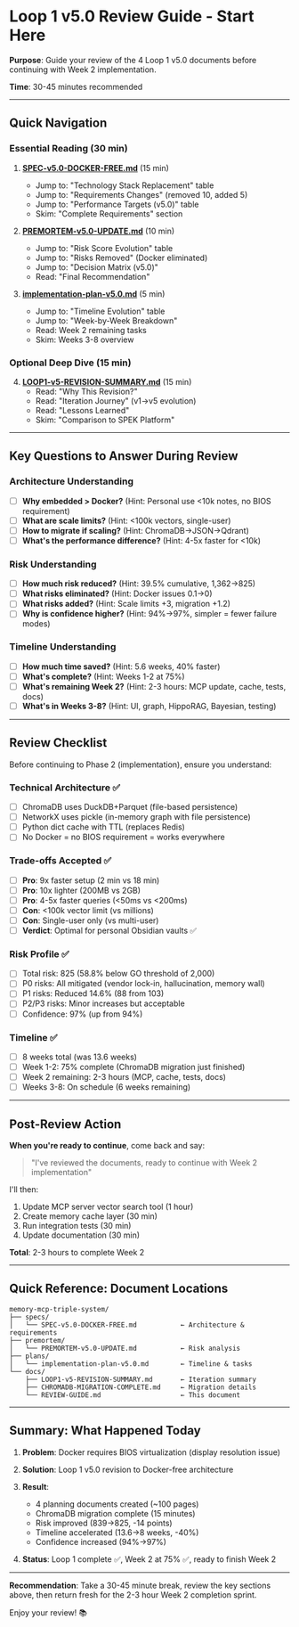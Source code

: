 # Loop 1 v5.0 Review Guide - Start Here

**Purpose**: Guide your review of the 4 Loop 1 v5.0 documents before continuing with Week 2 implementation.

**Time**: 30-45 minutes recommended

---

## Quick Navigation

### Essential Reading (30 min)

1. **[SPEC-v5.0-DOCKER-FREE.md](../specs/SPEC-v5.0-DOCKER-FREE.md)** (15 min)
   - Jump to: "Technology Stack Replacement" table
   - Jump to: "Requirements Changes" (removed 10, added 5)
   - Jump to: "Performance Targets (v5.0)" table
   - Skim: "Complete Requirements" section

2. **[PREMORTEM-v5.0-UPDATE.md](../premortem/PREMORTEM-v5.0-UPDATE.md)** (10 min)
   - Jump to: "Risk Score Evolution" table
   - Jump to: "Risks Removed" (Docker eliminated)
   - Jump to: "Decision Matrix (v5.0)"
   - Read: "Final Recommendation"

3. **[implementation-plan-v5.0.md](../plans/implementation-plan-v5.0.md)** (5 min)
   - Jump to: "Timeline Evolution" table
   - Jump to: "Week-by-Week Breakdown"
   - Read: Week 2 remaining tasks
   - Skim: Weeks 3-8 overview

### Optional Deep Dive (15 min)

4. **[LOOP1-v5-REVISION-SUMMARY.md](./LOOP1-v5-REVISION-SUMMARY.md)** (15 min)
   - Read: "Why This Revision?"
   - Read: "Iteration Journey" (v1→v5 evolution)
   - Read: "Lessons Learned"
   - Skim: "Comparison to SPEK Platform"

---

## Key Questions to Answer During Review

### Architecture Understanding

- [ ] **Why embedded > Docker?** (Hint: Personal use <10k notes, no BIOS requirement)
- [ ] **What are scale limits?** (Hint: <100k vectors, single-user)
- [ ] **How to migrate if scaling?** (Hint: ChromaDB→JSON→Qdrant)
- [ ] **What's the performance difference?** (Hint: 4-5x faster for <10k)

### Risk Understanding

- [ ] **How much risk reduced?** (Hint: 39.5% cumulative, 1,362→825)
- [ ] **What risks eliminated?** (Hint: Docker issues 0.1→0)
- [ ] **What risks added?** (Hint: Scale limits +3, migration +1.2)
- [ ] **Why is confidence higher?** (Hint: 94%→97%, simpler = fewer failure modes)

### Timeline Understanding

- [ ] **How much time saved?** (Hint: 5.6 weeks, 40% faster)
- [ ] **What's complete?** (Hint: Weeks 1-2 at 75%)
- [ ] **What's remaining Week 2?** (Hint: 2-3 hours: MCP update, cache, tests, docs)
- [ ] **What's in Weeks 3-8?** (Hint: UI, graph, HippoRAG, Bayesian, testing)

---

## Review Checklist

Before continuing to Phase 2 (implementation), ensure you understand:

### Technical Architecture ✅

- [ ] ChromaDB uses DuckDB+Parquet (file-based persistence)
- [ ] NetworkX uses pickle (in-memory graph with file persistence)
- [ ] Python dict cache with TTL (replaces Redis)
- [ ] No Docker = no BIOS requirement = works everywhere

### Trade-offs Accepted ✅

- [ ] **Pro**: 9x faster setup (2 min vs 18 min)
- [ ] **Pro**: 10x lighter (200MB vs 2GB)
- [ ] **Pro**: 4-5x faster queries (<50ms vs <200ms)
- [ ] **Con**: <100k vector limit (vs millions)
- [ ] **Con**: Single-user only (vs multi-user)
- [ ] **Verdict**: Optimal for personal Obsidian vaults ✅

### Risk Profile ✅

- [ ] Total risk: 825 (58.8% below GO threshold of 2,000)
- [ ] P0 risks: All mitigated (vendor lock-in, hallucination, memory wall)
- [ ] P1 risks: Reduced 14.6% (88 from 103)
- [ ] P2/P3 risks: Minor increases but acceptable
- [ ] Confidence: 97% (up from 94%)

### Timeline ✅

- [ ] 8 weeks total (was 13.6 weeks)
- [ ] Week 1-2: 75% complete (ChromaDB migration just finished)
- [ ] Week 2 remaining: 2-3 hours (MCP, cache, tests, docs)
- [ ] Weeks 3-8: On schedule (6 weeks remaining)

---

## Post-Review Action

**When you're ready to continue**, come back and say:

> "I've reviewed the documents, ready to continue with Week 2 implementation"

I'll then:
1. Update MCP server vector search tool (1 hour)
2. Create memory cache layer (30 min)
3. Run integration tests (30 min)
4. Update documentation (30 min)

**Total**: 2-3 hours to complete Week 2

---

## Quick Reference: Document Locations

```
memory-mcp-triple-system/
├── specs/
│   └── SPEC-v5.0-DOCKER-FREE.md           ← Architecture & requirements
├── premortem/
│   └── PREMORTEM-v5.0-UPDATE.md           ← Risk analysis
├── plans/
│   └── implementation-plan-v5.0.md        ← Timeline & tasks
└── docs/
    ├── LOOP1-v5-REVISION-SUMMARY.md       ← Iteration summary
    ├── CHROMADB-MIGRATION-COMPLETE.md     ← Migration details
    └── REVIEW-GUIDE.md                    ← This document
```

---

## Summary: What Happened Today

1. **Problem**: Docker requires BIOS virtualization (display resolution issue)
2. **Solution**: Loop 1 v5.0 revision to Docker-free architecture
3. **Result**:
   - 4 planning documents created (~100 pages)
   - ChromaDB migration complete (15 minutes)
   - Risk improved (839→825, -14 points)
   - Timeline accelerated (13.6→8 weeks, -40%)
   - Confidence increased (94%→97%)

4. **Status**: Loop 1 complete ✅, Week 2 at 75% ✅, ready to finish Week 2

---

**Recommendation**: Take a 30-45 minute break, review the key sections above, then return fresh for the 2-3 hour Week 2 completion sprint.

Enjoy your review! 📚
